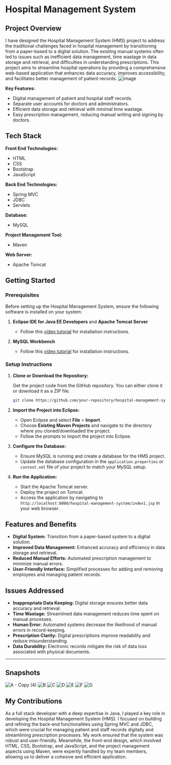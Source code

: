 # Hospital Management System

## Project Overview

I have designed the Hospital Management System (HMS) project to address the traditional challenges faced in hospital management by transitioning from a paper-based to a digital solution. The existing manual systems often led to issues such as inefficient data management, time wastage in data storage and retrieval, and difficulties in understanding prescriptions. This project aims to streamline hospital operations by providing a comprehensive web-based application that enhances data accuracy, improves accessibility, and facilitates better management of patient records.
![image](https://github.com/user-attachments/assets/18a9ece3-5a88-4e20-af63-dddcc6b646da)


**Key Features:**
- Digital management of patient and hospital staff records.
- Separate user accounts for doctors and administrators.
- Efficient data storage and retrieval with minimal time wastage.
- Easy prescription management, reducing manual writing and signing by doctors.

## Tech Stack

**Front End Technologies:**
- HTML
- CSS
- Bootstrap
- JavaScript

**Back End Technologies:**
- Spring MVC
- JDBC
- Servlets

**Database:**
- MySQL

**Project Management Tool:**
- Maven

**Web Server:**
- Apache Tomcat

## Getting Started

### Prerequisites

Before setting up the Hospital Management System, ensure the following software is installed on your system:

1. **Eclipse IDE for Java EE Developers** and **Apache Tomcat Server**
   - Follow this [video tutorial](https://youtu.be/9iHKCnxUWqQ) for installation instructions.

2. **MySQL Workbench**
   - Follow this [video tutorial](https://youtu.be/OM4aZJW_Ojs) for installation instructions.

### Setup Instructions

1. **Clone or Download the Repository:**

   Get the project code from the GitHub repository. You can either clone it or download it as a ZIP file.

   ```bash
   git clone https://github.com/your-repository/hospital-management-system.git
   ```

2. **Import the Project into Eclipse:**

   - Open Eclipse and select **File** > **Import**.
   - Choose **Existing Maven Projects** and navigate to the directory where you cloned/downloaded the project.
   - Follow the prompts to import the project into Eclipse.

3. **Configure the Database:**

   - Ensure MySQL is running and create a database for the HMS project.
   - Update the database configuration in the `application.properties` or `context.xml` file of your project to match your MySQL setup.

4. **Run the Application:**

   - Start the Apache Tomcat server.
   - Deploy the project on Tomcat.
   - Access the application by navigating to `http://localhost:8080/hospital-management-system/index1.jsp` in your web browser.

## Features and Benefits

- **Digital System:** Transition from a paper-based system to a digital solution.
- **Improved Data Management:** Enhanced accuracy and efficiency in data storage and retrieval.
- **Reduced Manual Efforts:** Automated prescription management to minimize manual errors.
- **User-Friendly Interface:** Simplified processes for adding and removing employees and managing patient records.

## Issues Addressed

- **Inappropriate Data Keeping:** Digital storage ensures better data accuracy and retrieval.
- **Time Wastage:** Streamlined data management reduces time spent on manual processes.
- **Human Error:** Automated systems decrease the likelihood of manual errors in record-keeping.
- **Prescription Clarity:** Digital prescriptions improve readability and reduce misunderstanding.
- **Data Durability:** Electronic records mitigate the risk of data loss associated with physical documents.

---
## Snapshots
![A - Copy (4)](https://github.com/user-attachments/assets/2a59c7d7-6231-49b8-9586-c7dbf1fbf6a6)
![B](https://github.com/user-attachments/assets/bbb57736-d2db-47b1-bdbf-4586f091eb1d)
![C](https://github.com/user-attachments/assets/8080f507-2cbe-4f56-b86c-bac74edff1cf)
![D](https://github.com/user-attachments/assets/e9541695-3688-4b1b-b336-011f586775be)
![E](https://github.com/user-attachments/assets/7cb5b3b3-2ca4-4ef2-afa7-01698bc3f16c)
![F](https://github.com/user-attachments/assets/bd0ad101-34fd-4852-af1e-119d4359ef7f)
![G](https://github.com/user-attachments/assets/4c896c37-cac1-4dc0-b5cd-76b8f20b7e0a)


## My Contributions
As a full stack developer with a deep expertise in Java, I played a key role in developing the Hospital Management System (HMS). I focused on building and refining the back-end functionalities using Spring MVC and JDBC, which were crucial for managing patient and staff records digitally and streamlining prescription processes. My work ensured that the system was robust and user-friendly. Meanwhile, the front-end design, which involved HTML, CSS, Bootstrap, and JavaScript, and the project management aspects using Maven, were expertly handled by my team members, allowing us to deliver a cohesive and efficient application.

